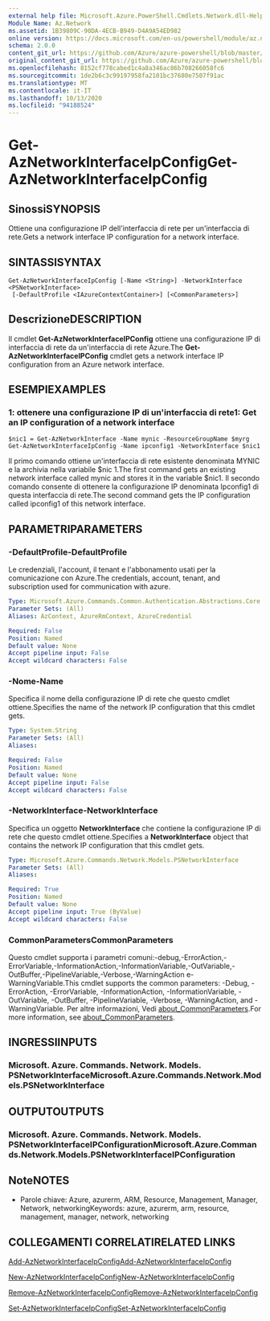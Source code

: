 ```yaml
---
external help file: Microsoft.Azure.PowerShell.Cmdlets.Network.dll-Help.xml
Module Name: Az.Network
ms.assetid: 1B39809C-90DA-4ECB-B949-D4A9A54ED982
online version: https://docs.microsoft.com/en-us/powershell/module/az.network/get-aznetworkinterfaceipconfig
schema: 2.0.0
content_git_url: https://github.com/Azure/azure-powershell/blob/master/src/Network/Network/help/Get-AzNetworkInterfaceIpConfig.md
original_content_git_url: https://github.com/Azure/azure-powershell/blob/master/src/Network/Network/help/Get-AzNetworkInterfaceIpConfig.md
ms.openlocfilehash: 8152cf778cabed1c4a8a346ac86b708266058fc6
ms.sourcegitcommit: 1de2b6c3c99197958fa2101bc37680e7507f91ac
ms.translationtype: MT
ms.contentlocale: it-IT
ms.lasthandoff: 10/13/2020
ms.locfileid: "94188524"
---
```

# <span data-ttu-id="05e73-101">Get-AzNetworkInterfaceIpConfig</span><span class="sxs-lookup"><span data-stu-id="05e73-101">Get-AzNetworkInterfaceIpConfig</span></span>

## <span data-ttu-id="05e73-102">Sinossi</span><span class="sxs-lookup"><span data-stu-id="05e73-102">SYNOPSIS</span></span>
<span data-ttu-id="05e73-103">Ottiene una configurazione IP dell'interfaccia di rete per un'interfaccia di rete.</span><span class="sxs-lookup"><span data-stu-id="05e73-103">Gets a network interface IP configuration for a network interface.</span></span>

## <span data-ttu-id="05e73-104">SINTASSI</span><span class="sxs-lookup"><span data-stu-id="05e73-104">SYNTAX</span></span>

```
Get-AzNetworkInterfaceIpConfig [-Name <String>] -NetworkInterface <PSNetworkInterface>
 [-DefaultProfile <IAzureContextContainer>] [<CommonParameters>]
```

## <span data-ttu-id="05e73-105">Descrizione</span><span class="sxs-lookup"><span data-stu-id="05e73-105">DESCRIPTION</span></span>
<span data-ttu-id="05e73-106">Il cmdlet **Get-AzNetworkInterfaceIPConfig** ottiene una configurazione IP di interfaccia di rete da un'interfaccia di rete Azure.</span><span class="sxs-lookup"><span data-stu-id="05e73-106">The **Get-AzNetworkInterfaceIPConfig** cmdlet gets a network interface IP configuration from an Azure network interface.</span></span>

## <span data-ttu-id="05e73-107">ESEMPI</span><span class="sxs-lookup"><span data-stu-id="05e73-107">EXAMPLES</span></span>

### <span data-ttu-id="05e73-108">1: ottenere una configurazione IP di un'interfaccia di rete</span><span class="sxs-lookup"><span data-stu-id="05e73-108">1: Get an IP configuration of a network interface</span></span>
```
$nic1 = Get-AzNetworkInterface -Name mynic -ResourceGroupName $myrg
Get-AzNetworkInterfaceIpConfig -Name ipconfig1 -NetworkInterface $nic1
```

<span data-ttu-id="05e73-109">Il primo comando ottiene un'interfaccia di rete esistente denominata MYNIC e la archivia nella variabile $nic 1.</span><span class="sxs-lookup"><span data-stu-id="05e73-109">The first command gets an existing network interface called mynic and stores it in the variable $nic1.</span></span> <span data-ttu-id="05e73-110">Il secondo comando consente di ottenere la configurazione IP denominata Ipconfig1 di questa interfaccia di rete.</span><span class="sxs-lookup"><span data-stu-id="05e73-110">The second command gets the IP configuration called ipconfig1 of this network interface.</span></span>
    

## <span data-ttu-id="05e73-111">PARAMETRI</span><span class="sxs-lookup"><span data-stu-id="05e73-111">PARAMETERS</span></span>

### <span data-ttu-id="05e73-112">-DefaultProfile</span><span class="sxs-lookup"><span data-stu-id="05e73-112">-DefaultProfile</span></span>
<span data-ttu-id="05e73-113">Le credenziali, l'account, il tenant e l'abbonamento usati per la comunicazione con Azure.</span><span class="sxs-lookup"><span data-stu-id="05e73-113">The credentials, account, tenant, and subscription used for communication with azure.</span></span>

```yaml
Type: Microsoft.Azure.Commands.Common.Authentication.Abstractions.Core.IAzureContextContainer
Parameter Sets: (All)
Aliases: AzContext, AzureRmContext, AzureCredential

Required: False
Position: Named
Default value: None
Accept pipeline input: False
Accept wildcard characters: False
```

### <span data-ttu-id="05e73-114">-Nome</span><span class="sxs-lookup"><span data-stu-id="05e73-114">-Name</span></span>
<span data-ttu-id="05e73-115">Specifica il nome della configurazione IP di rete che questo cmdlet ottiene.</span><span class="sxs-lookup"><span data-stu-id="05e73-115">Specifies the name of the network IP configuration that this cmdlet gets.</span></span>

```yaml
Type: System.String
Parameter Sets: (All)
Aliases:

Required: False
Position: Named
Default value: None
Accept pipeline input: False
Accept wildcard characters: False
```

### <span data-ttu-id="05e73-116">-NetworkInterface</span><span class="sxs-lookup"><span data-stu-id="05e73-116">-NetworkInterface</span></span>
<span data-ttu-id="05e73-117">Specifica un oggetto **NetworkInterface** che contiene la configurazione IP di rete che questo cmdlet ottiene.</span><span class="sxs-lookup"><span data-stu-id="05e73-117">Specifies a **NetworkInterface** object that contains the network IP configuration that this cmdlet gets.</span></span>

```yaml
Type: Microsoft.Azure.Commands.Network.Models.PSNetworkInterface
Parameter Sets: (All)
Aliases:

Required: True
Position: Named
Default value: None
Accept pipeline input: True (ByValue)
Accept wildcard characters: False
```

### <span data-ttu-id="05e73-118">CommonParameters</span><span class="sxs-lookup"><span data-stu-id="05e73-118">CommonParameters</span></span>
<span data-ttu-id="05e73-119">Questo cmdlet supporta i parametri comuni:-debug,-ErrorAction,-ErrorVariable,-InformationAction,-InformationVariable,-OutVariable,-OutBuffer,-PipelineVariable,-Verbose,-WarningAction e-WarningVariable.</span><span class="sxs-lookup"><span data-stu-id="05e73-119">This cmdlet supports the common parameters: -Debug, -ErrorAction, -ErrorVariable, -InformationAction, -InformationVariable, -OutVariable, -OutBuffer, -PipelineVariable, -Verbose, -WarningAction, and -WarningVariable.</span></span> <span data-ttu-id="05e73-120">Per altre informazioni, Vedi [about_CommonParameters](http://go.microsoft.com/fwlink/?LinkID=113216).</span><span class="sxs-lookup"><span data-stu-id="05e73-120">For more information, see [about_CommonParameters](http://go.microsoft.com/fwlink/?LinkID=113216).</span></span>

## <span data-ttu-id="05e73-121">INGRESSI</span><span class="sxs-lookup"><span data-stu-id="05e73-121">INPUTS</span></span>

### <span data-ttu-id="05e73-122">Microsoft. Azure. Commands. Network. Models. PSNetworkInterface</span><span class="sxs-lookup"><span data-stu-id="05e73-122">Microsoft.Azure.Commands.Network.Models.PSNetworkInterface</span></span>

## <span data-ttu-id="05e73-123">OUTPUT</span><span class="sxs-lookup"><span data-stu-id="05e73-123">OUTPUTS</span></span>

### <span data-ttu-id="05e73-124">Microsoft. Azure. Commands. Network. Models. PSNetworkInterfaceIPConfiguration</span><span class="sxs-lookup"><span data-stu-id="05e73-124">Microsoft.Azure.Commands.Network.Models.PSNetworkInterfaceIPConfiguration</span></span>

## <span data-ttu-id="05e73-125">Note</span><span class="sxs-lookup"><span data-stu-id="05e73-125">NOTES</span></span>
* <span data-ttu-id="05e73-126">Parole chiave: Azure, azurerm, ARM, Resource, Management, Manager, Network, networking</span><span class="sxs-lookup"><span data-stu-id="05e73-126">Keywords: azure, azurerm, arm, resource, management, manager, network, networking</span></span>

## <span data-ttu-id="05e73-127">COLLEGAMENTI CORRELATI</span><span class="sxs-lookup"><span data-stu-id="05e73-127">RELATED LINKS</span></span>

[<span data-ttu-id="05e73-128">Add-AzNetworkInterfaceIpConfig</span><span class="sxs-lookup"><span data-stu-id="05e73-128">Add-AzNetworkInterfaceIpConfig</span></span>](./Add-AzNetworkInterfaceIpConfig.md)

[<span data-ttu-id="05e73-129">New-AzNetworkInterfaceIpConfig</span><span class="sxs-lookup"><span data-stu-id="05e73-129">New-AzNetworkInterfaceIpConfig</span></span>](./New-AzNetworkInterfaceIpConfig.md)

[<span data-ttu-id="05e73-130">Remove-AzNetworkInterfaceIpConfig</span><span class="sxs-lookup"><span data-stu-id="05e73-130">Remove-AzNetworkInterfaceIpConfig</span></span>](./Remove-AzNetworkInterfaceIpConfig.md)

[<span data-ttu-id="05e73-131">Set-AzNetworkInterfaceIpConfig</span><span class="sxs-lookup"><span data-stu-id="05e73-131">Set-AzNetworkInterfaceIpConfig</span></span>](./Set-AzNetworkInterfaceIpConfig.md)


